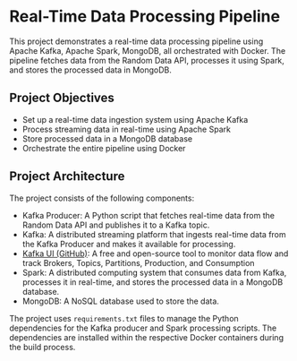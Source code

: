 # Real-Time Data Processing Pipeline

This project demonstrates a real-time data processing pipeline using Apache Kafka, Apache Spark, MongoDB, all orchestrated with Docker. The pipeline fetches data from the Random Data API, processes it using Spark, and stores the processed data in MongoDB.


## Project Objectives

- Set up a real-time data ingestion system using Apache Kafka
- Process streaming data in real-time using Apache Spark
- Store processed data in a MongoDB database
- Orchestrate the entire pipeline using Docker


## Project Architecture

The project consists of the following components:

- Kafka Producer: A Python script that fetches real-time data from the Random Data API and publishes it to a Kafka topic.
- Kafka: A distributed streaming platform that ingests real-time data from the Kafka Producer and makes it available for processing.
- [Kafka UI (GitHub)](https://github.com/provectus/kafka-ui): A free and open-source tool to monitor data flow and track Brokers, Topics, Partitions, Production, and Consumption
- Spark: A distributed computing system that consumes data from Kafka, processes it in real-time, and stores the processed data in a MongoDB database.
- MongoDB: A NoSQL database used to store the data.

The project uses `requirements.txt` files to manage the Python dependencies for the Kafka producer and Spark processing scripts. The dependencies are installed within the respective Docker containers during the build process.
